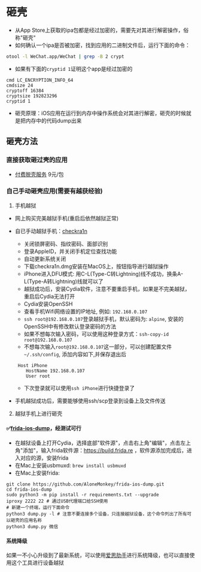 # 砸壳

- 从App Store上获取的ipa包都是经过加密的，需要先对其进行解密操作，俗称"砸壳"
- 如何确认一个ipa是否被加密，找到应用的二进制文件后，运行下面的命令：

```bash
otool -l WeChat.app/WeChat | grep -B 2 crypt
```
- 如果有下面的`cryptid 1`证明这个app是经过加密的
```
cmd LC_ENCRYPTION_INFO_64
cmdsize 24
cryptoff 16384
cryptsize 192823296
cryptid 1
```

- 砸壳原理：iOS应用在运行到内存中操作系统会对其进行解密，砸壳的时候就是把内存中的代码dump出来

## 砸壳方法

### 直接获取砸过壳的应用

- [付费脱壳服务](https://www.dumpapp.com/) 9元/包

### 自己手动砸壳应用(需要有越获经验)

1. 手机越狱

- 网上购买完美越狱手机(重启后依然越狱正常)
- 自已手动越狱手机：[checkra1n](https://checkra.in/)
    - 关闭锁屏密码、指纹密码、面部识别
    - 登录AppleID，并关闭手机定位查找功能
    - 自动更新系统关闭
    - 下载checkra1n.dmg安装在MacOS上，按钮指导进行越狱操作
    - iPhone进入DFU模式: 用C-L(Type-C转Lightning)线不成功，换条A-L(Type-A转Lightning)线就可以了
    - 越狱成功后，安装Cydia软件，注意不要重启手机，如果是不完美越狱，重启后Cydia无法打开
    - Cydia安装OpenSSH
    - 查看手机Wifi网络设置的IP地址, 例如: `192.168.0.107`
    - `ssh root@192.168.0.107`登录越狱手机，默认密码为: `alpine`, 安装的OpenSSH中有修改默认登录密码的方法
    - 如果不想每次输入密码，可以使用这种登录方式：`ssh-copy-id root@192.168.0.107`
    - 不想每次输入`root@192.168.0.107`这一部分，可以创建配置文件`~/.ssh/config`, 添加内容如下,并保存退出后
    ```
     Host iPhone
        HostName 192.168.0.107 
        User root 
    ```
    - 下次登录就可以使用`ssh iPhone`进行快捷登录了
    
- 手机越狱成功后，需要能够使用ssh/scp登录到设备上及文件传送

2. 越狱手机上进行砸壳

#### ✅[frida-ios-dump](https://github.com/AloneMonkey/frida-ios-dump.git)，经测试可行

- 在越狱设备上打开Cydia，选择底部"软件源"，点击右上角"编辑"，点击左上角"添加"，输入frida软件源：https://build.frida.re
，软件源添加完成后，进入对应的源，安装frida
- 在Mac上安装usbmuxd: `brew install usbmuxd`
- 在Mac上安装frida:
```
git clone https://github.com/AloneMonkey/frida-ios-dump.git
cd frida-ios-dump
sudo python3 -m pip install -r requirements.txt --upgrade
iproxy 2222 22 # 通过USB代理端口给SSH使用
# 新建一个终端，运行下面命令
python3 dump.py -l # 注意不要连接多个设备，只连接越狱设备，这个命令列出了所有可以砸壳的应用名称
python3 dump.py 微信
```

#### 系统降级

如果一不小心升级到了最新系统，可以使用[爱思肋手](https://www.i4.cn/pros.html)进行系统降级，也可以直接使用这个工具进行设备越狱

